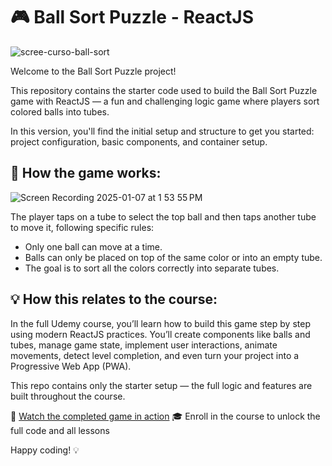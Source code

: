# 🎮 Ball Sort Puzzle - ReactJS

![scree-curso-ball-sort](https://github.com/user-attachments/assets/add1cd2b-d8ed-4af9-b478-dcb3a7e6083c)

Welcome to the Ball Sort Puzzle project!

This repository contains the starter code used to build the Ball Sort Puzzle game with ReactJS — a fun and challenging logic game where players sort colored balls into tubes.

In this version, you'll find the initial setup and structure to get you started: project configuration, basic components, and container setup.

## 🧩 How the game works:

![Screen Recording 2025-01-07 at 1 53 55 PM](https://github.com/user-attachments/assets/55eb9431-0fc2-4450-98dc-b0659b3dd3f8)


The player taps on a tube to select the top ball and then taps another tube to move it, following specific rules:

* Only one ball can move at a time.
* Balls can only be placed on top of the same color or into an empty tube.
* The goal is to sort all the colors correctly into separate tubes.

## 💡 How this relates to the course:

In the full Udemy course, you’ll learn how to build this game step by step using modern ReactJS practices. You’ll create components like balls and tubes, manage game state, implement user interactions, animate movements, detect level completion, and even turn your project into a Progressive Web App (PWA).

This repo contains only the starter setup — the full logic and features are built throughout the course.

🔗 [Watch the completed game in action](https://ball-sort-game-course.vercel.app/)
🎓 Enroll in the course to unlock the full code and all lessons

Happy coding! 💡


